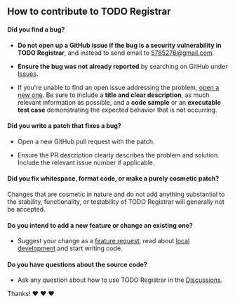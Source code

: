 ## How to contribute to TODO Registrar

#### Did you find a bug?

* **Do not open up a GitHub issue if the bug is a security vulnerability in TODO Registrar**,
  and instead to send email to 5785276@gmail.com.

* **Ensure the bug was not already reported** by searching on GitHub under [Issues](https://github.com/Aeliot-Tm/todo-registrar/issues).

* If you're unable to find an open issue addressing the problem, [open a new one](https://github.com/Aeliot-Tm/todo-registrar/issues/new/choose).
  Be sure to include a **title and clear description**, as much relevant information as possible, and a **code sample**
  or an **executable test case** demonstrating the expected behavior that is not occurring.

#### Did you write a patch that fixes a bug?

* Open a new GitHub pull request with the patch.

* Ensure the PR description clearly describes the problem and solution. Include the relevant issue number if applicable.

#### Did you fix whitespace, format code, or make a purely cosmetic patch?

Changes that are cosmetic in nature and do not add anything substantial to the stability, functionality,
or testability of TODO Registrar will generally not be accepted.

#### Do you intend to add a new feature or change an existing one?

* Suggest your change as a [feature request](https://github.com/Aeliot-Tm/todo-registrar/issues/new?assignees=&labels=enhancement&projects=&template=3_FEATURE_REQUEST.md),
  read about [local development](../docs/local_development.md) and start writing code.

#### Do you have questions about the source code?

* Ask any question about how to use TODO Registrar in the [Discussions](https://github.com/Aeliot-Tm/todo-registrar/discussions).

Thanks! :heart: :heart: :heart:
